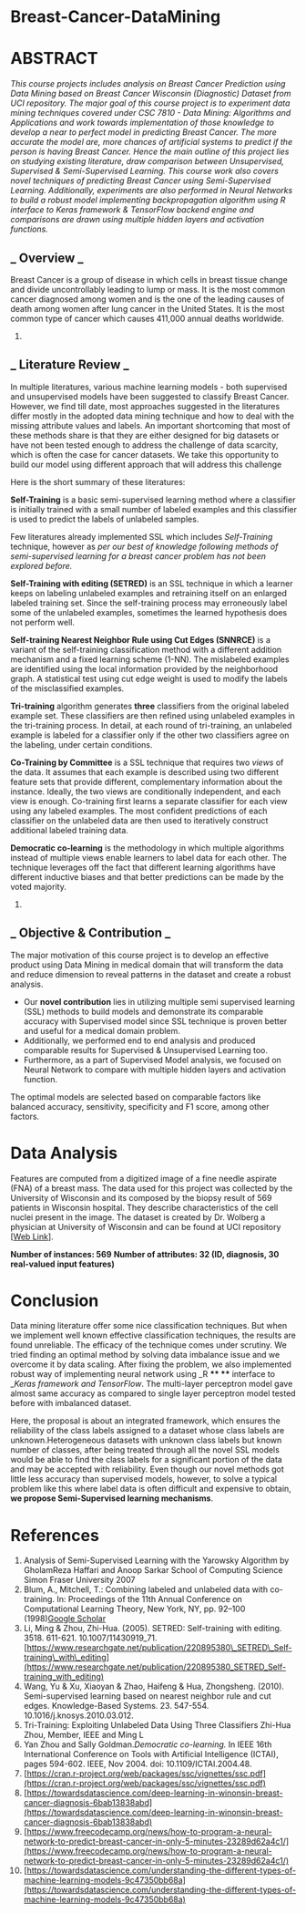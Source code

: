 # Breast-Cancer-DataMining


# ABSTRACT

_This course projects includes analysis on Breast Cancer Prediction using Data Mining based on Breast Cancer Wisconsin (Diagnostic) Dataset from UCI repository. The major goal of this course project is to experiment data mining techniques covered under CSC 7810 - Data Mining: Algorithms and Applications and work towards implementation of those knowledge to develop a near to perfect model in predicting Breast Cancer. The more accurate the model are, more chances of artificial systems to predict if the person is having Breast Cancer. Hence the main outline of this project lies on studying existing literature, draw comparison between Unsupervised, Supervised &amp; Semi-Supervised Learning. This course work also covers novel techniques of predicting Breast Cancer using Semi-Supervised Learning. Additionally, experiments are also performed in Neural Networks to build a robust model implementing backpropagation algorithm using R interface to Keras framework &amp; TensorFlow backend engine and comparisons are drawn using multiple hidden layers and activation functions._


## _ **Overview** _

Breast Cancer is a group of disease in which cells in breast tissue change and divide uncontrollably leading to lump or mass. It is the most common cancer diagnosed among women and is the one of the leading causes of death among women after lung cancer in the United States. It is the most common type of cancer which causes 411,000 annual deaths worldwide.

  1.
## _ **Literature Review** _

In multiple literatures, various machine learning models - both supervised and unsupervised models have been suggested to classify Breast Cancer. However, we find till date, most approaches suggested in the literatures differ mostly in the adopted data mining technique and how to deal with the missing attribute values and labels. An important shortcoming that most of these methods share is that they are either designed for big datasets or have not been tested enough to address the challenge of data scarcity, which is often the case for cancer datasets. We take this opportunity to build our model using different approach that will address this challenge


Here is the short summary of these literatures:

**Self-Training** is a basic semi-supervised learning method where a classifier is initially trained with a small number of labeled examples and this classifier is used to predict the labels of unlabeled samples.

Few literatures already implemented SSL which includes _Self-Training_ technique, however as _per our best of knowledge following methods of semi-supervised learning for a breast cancer problem has not been explored before._

**Self-Training with editing (SETRED)** is an SSL technique in which a learner keeps on labeling unlabeled examples and retraining itself on an enlarged labeled training set. Since the self-training process may erroneously label some of the unlabeled examples, sometimes the learned hypothesis does not perform well.

**Self-training Nearest Neighbor Rule using Cut Edges (SNNRCE)** is a variant of the self-training classification method with a different addition mechanism and a fixed learning scheme (1-NN). The mislabeled examples are identified using the local information provided by the neighborhood graph. A statistical test using cut edge weight is used to modify the labels of the misclassified examples.

**Tri-training** algorithm generates **three** classifiers from the original labeled example set. These classifiers are then refined using unlabeled examples in the tri-training process. In detail, at each round of tri-training, an unlabeled example is labeled for a classifier only if the other two classifiers agree on the labeling, under certain conditions.

**Co-Training by Committee** is a SSL technique that requires two _views_ of the data. It assumes that each example is described using two different feature sets that provide different, complementary information about the instance. Ideally, the two views are conditionally independent, and each view is enough. Co-training first learns a separate classifier for each view using any labeled examples. The most confident predictions of each classifier on the unlabeled data are then used to iteratively construct additional labeled training data.

**Democratic co-learning** is the methodology in which multiple algorithms instead of multiple views enable learners to label data for each other. The technique leverages off the fact that different learning algorithms have different inductive biases and that better predictions can be made by the voted majority.

  1.
## _ **Objective &amp; Contribution** _

The major motivation of this course project is to develop an effective product using Data Mining in medical domain that will transform the data and reduce dimension to reveal patterns in the dataset and create a robust analysis.

- Our **novel contribution** lies in utilizing multiple semi supervised learning (SSL) methods to build models and demonstrate its comparable accuracy with Supervised model since SSL technique is proven better and useful for a medical domain problem.
- Additionally, we performed end to end analysis and produced comparable results for Supervised &amp; Unsupervised Learning too.
- Furthermore, as a part of Supervised Model analysis, we focused on Neural Network to compare with multiple hidden layers and activation function.

The optimal models are selected based on comparable factors like balanced accuracy, sensitivity, specificity and F1 score, among other factors.

# Data Analysis

Features are computed from a digitized image of a fine needle aspirate (FNA) of a breast mass. The data used for this project was collected by the University of Wisconsin and its composed by the biopsy result of 569 patients in Wisconsin hospital. They describe characteristics of the cell nuclei present in the image. The dataset is created by Dr. Wolberg a physician at University of Wisconsin and can be found at UCI repository [[Web Link](http://archive.ics.uci.edu/ml/datasets/breast+cancer+wisconsin+(diagnostic))].

**Number of instances: 569**
**Number of attributes: 32 (ID, diagnosis, 30 real-valued input features)**

# Conclusion

Data mining literature offer some nice classification techniques. But when we implement well known effective classification techniques, the results are found unreliable. The efficacy of the technique comes under scrutiny. We tried finding an optimal method by solving data imbalance issue and we overcome it by data scaling. After fixing the problem, we also implemented robust way of implementing neural network using _R __** **__ interface to __Keras framework and TensorFlow_. The multi-layer perceptron model gave almost same accuracy as compared to single layer perceptron model tested before with imbalanced dataset.

Here, the proposal is about an integrated framework, which ensures the reliability of the class labels assigned to a dataset whose class labels are unknown.Heterogeneous datasets with unknown class labels but known number of classes, after being treated through all the novel SSL models would be able to find the class labels for a significant portion of the data and may be accepted with reliability. Even though our novel methods got little less accuracy than supervised models, however, to solve a typical problem like this where label data is often difficult and expensive to obtain, **we propose Semi-Supervised learning mechanisms**.

# References

1. Analysis of Semi-Supervised Learning with the Yarowsky Algorithm by GholamReza Haffari and Anoop Sarkar School of Computing Science Simon Fraser University 2007
2. Blum, A., Mitchell, T.: Combining labeled and unlabeled data with co-training. In: Proceedings of the 11th Annual Conference on Computational Learning Theory, New York, NY, pp. 92–100 (1998)[Google Scholar](https://scholar.google.com/scholar?q=Blum%2C%20A.%2C%20Mitchell%2C%20T.%3A%20Combining%20labeled%20and%20unlabeled%20data%20with%20co-training.%20In%3A%20Proceedings%20of%20the%2011th%20Annual%20Conference%20on%20Computational%20Learning%20Theory%2C%20New%20York%2C%20NY%2C%20pp.%2092%E2%80%93100%20%281998%29)
3. Li, Ming &amp; Zhou, Zhi-Hua. (2005). SETRED: Self-training with editing. 3518. 611-621. 10.1007/11430919\_71.[https://www.researchgate.net/publication/220895380\_SETRED\_Self-training\_with\_editing](https://www.researchgate.net/publication/220895380_SETRED_Self-training_with_editing)
4. Wang, Yu &amp; Xu, Xiaoyan &amp; Zhao, Haifeng &amp; Hua, Zhongsheng. (2010). Semi-supervised learning based on nearest neighbor rule and cut edges. Knowledge-Based Systems. 23. 547-554. 10.1016/j.knosys.2010.03.012.
5. Tri-Training: Exploiting Unlabeled Data Using Three Classifiers Zhi-Hua Zhou, Member, IEEE and Ming L
6. Yan Zhou and Sally Goldman._Democratic co-learning._
 In IEEE 16th International Conference on Tools with Artificial Intelligence (ICTAI), pages 594-602. IEEE, Nov 2004. doi: 10.1109/ICTAI.2004.48.
7. [https://cran.r-project.org/web/packages/ssc/vignettes/ssc.pdf](https://cran.r-project.org/web/packages/ssc/vignettes/ssc.pdf)
8. [https://towardsdatascience.com/deep-learning-in-winonsin-breast-cancer-diagnosis-6bab13838abd](https://towardsdatascience.com/deep-learning-in-winonsin-breast-cancer-diagnosis-6bab13838abd)
9. [https://www.freecodecamp.org/news/how-to-program-a-neural-network-to-predict-breast-cancer-in-only-5-minutes-23289d62a4c1/](https://www.freecodecamp.org/news/how-to-program-a-neural-network-to-predict-breast-cancer-in-only-5-minutes-23289d62a4c1/)
10. [https://towardsdatascience.com/understanding-the-different-types-of-machine-learning-models-9c47350bb68a](https://towardsdatascience.com/understanding-the-different-types-of-machine-learning-models-9c47350bb68a)
